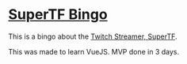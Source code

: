 # [SuperTF Bingo](https://supertfbingo.netlify.app/ )
This is a bingo about the [Twitch Streamer, SuperTF](https://www.twitch.tv/supertf "SuperTF's Twitch Channel"). 

This was made to learn VueJS. MVP done in 3 days.
